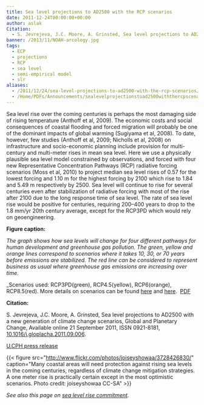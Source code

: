 ```yaml
---
title: Sea level projections to AD2500 with the RCP scenarios
date: 2011-12-24T00:00:00+00:00
author: aslak
Citation:
  - S. Jevrejeva, J.C. Moore, A. Grinsted, Sea level projections to AD2500 with a new generation of climate change scenarios, Global and Planetary Change, Available online 21 September 2011, ISSN 0921-8181, 10.1016/j.gloplacha.2011.09.006.
banner: /2013/11/NOAH-arcology.jpg
tags:
  - ECP
  - projections
  - RCP
  - sea level
  - semi-empirical model
  - slr
aliases:
  - /2011/12/24/sea-level-projections-to-ad2500-with-the-rcp-scenarios/
  - /Home/PDFs/Announcements/sealevelprojectionstoad2500withthercpscenarios
---
```

Sea level rise over the coming centuries is perhaps the most damaging side of rising temperature (Anthoff et al, 2009). The economic costs and social consequences of coastal flooding and forced migration will probably be one of the dominant impacts of global warming (Sugiyama et al, 2008). To date, however, few studies (Anthoff et al, 2009; Nicholls et al, 2008) on infrastructure and socio-economic planning include provision for multi-century and multi-meter rises in mean sea level.  <!--more--> Here we use a physically plausible sea level model constrained by observations, and forced with four new Representative Concentration Pathways (RCP) radiative forcing scenarios (Moss et al, 2010) to project median sea level rises of 0.57 for the lowest forcing and 1.10 m for the highest forcing by 2100 which rise to 1.84 and 5.49 m respectively by 2500. Sea level will continue to rise for several centuries even after stabilization of radiative forcing with most of the rise after 2100 due to the long response time of sea level. The rate of sea level rise would be positive for centuries, requiring 200–400 years to drop to the 1.8 mm/yr 20th century average, except for the RCP3PD which would rely on geoengineering.

**Figure caption:**

_The graph shows how sea levels will change for four different pathways for human development and greenhouse gas pollution. The green, yellow and orange lines correspond to scenarios where it takes 10, 30, or 70 years before emissions are stabilized. The red line can be considered to represent business as usual where greenhouse gas emissions are increasing over time._

_Scenarios used: RCP3PD(green), RCP4.5(yellow), RCP6(orange), RCP8.5(red). More details on scenarios can be found [here](http://www.iiasa.ac.at/web-apps/tnt/RcpDb/dsd?Action=htmlpage&page=welcome) and <a href="http://www.pik-potsdam.de/~mmalte/rcps/" rel="nofollow">here</a>.  [PDF](/2016/03/Jevrejeva-gloplacha11-sl2500-rcp.pdf)



**Citation:**

S. Jevrejeva, J.C. Moore, A. Grinsted, Sea level projections to AD2500 with a new generation of climate change scenarios, Global and Planetary Change, Available online 21 September 2011, ISSN 0921-8181, [10.1016/j.gloplacha.2011.09.006](http://dx.doi.org/10.1016/j.gloplacha.2011.09.006).

[U.CPH press release](http://www.eurekalert.org/pub_releases/2011-10/uoc-slw101711.php)

  {{< figure src="http://www.flickr.com/photos/joiseyshowaa/3728426830/" caption="Many coastal areas will need protection against rising sea levels in the coming centuries, regardless of climate change mitigation strategies. A one meter rise is practically certain except in the most optimistic scenarios. Photo credit: joiseyshowaa CC-SA" >}}

_See also this page on [sea level rise commitment](/Home/Miscellaneous-Debris/threeviewsonsealevelcommitment)._
